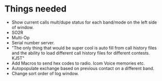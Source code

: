 # Things needed

- Show current calls mult/dupe status for each band/mode on the left side of window.
- SO2R
- Multi-Op
- Serial number server.
- "The only thing that would be super cool is auto fill from call history files and the ability to load different call history files for different contests. KJ5T"
- Add Macros to send hex codes to radio. Icom Voice memories etc.
- Autopopulate exchange based on previous contact on a different band.
- Change sort order of log window.
